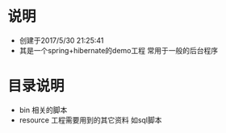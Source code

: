 ﻿# 说明
 * 创建于2017/5/30 21:25:41
 * 其是一个spring+hibernate的demo工程 常用于一般的后台程序
# 目录说明
 * bin 相关的脚本
 * resource 工程需要用到的其它资料 如sql脚本
